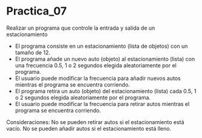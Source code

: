 # Practica_07
Realizar un programa que controle la entrada y salida de un estacionamiento 
- El programa consiste en un estacionamiento (lista de objetos) con un tamaño de 12. 
- El programa añade un nuevo auto (objeto) al estacionamiento (lista) con una frecuencia 0.5, 1 o 2 segundos elegida aleatoriamente por el programa.
- El usuario puede modificar la frecuencia para añadir nuevos autos mientras el programa se encuentra corriendo.
- El programa retira un auto (objeto) del estacionamiento (lista) cada 0.5, 1 o 2 segundos elegida aleatoriamente por el programa.
- El usuario puede modificar la frecuencia para retirar autos mientras el programa se encuentra corriendo.

Consideraciones:
No se pueden retirar autos si el estacionamiento está vacío.
No se pueden añadir autos si el estacionamiento está lleno.
